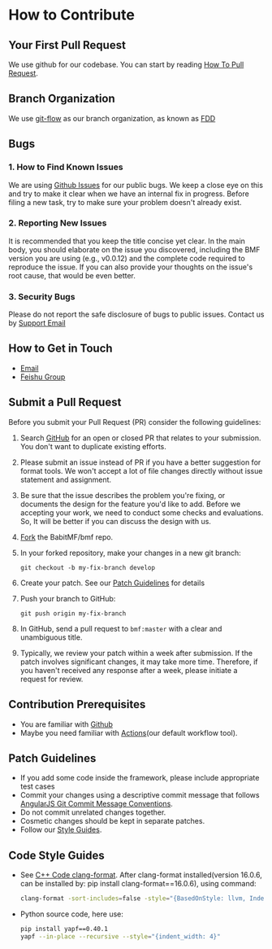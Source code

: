 # How to Contribute

## Your First Pull Request
We use github for our codebase. You can start by reading [How To Pull Request](https://docs.github.com/en/github/collaborating-with-issues-and-pull-requests/about-pull-requests).

## Branch Organization
We use [git-flow](https://nvie.com/posts/a-successful-git-branching-model/) as our branch organization, as known as [FDD](https://en.wikipedia.org/wiki/Feature-driven_development)

## Bugs
### 1. How to Find Known Issues
We are using [Github Issues](https://github.com/BabitMF/bmf/issues) for our public bugs. We keep a close eye on this and try to make it clear when we have an internal fix in progress. Before filing a new task, try to make sure your problem doesn't already exist.

### 2. Reporting New Issues
It is recommended that you keep the title concise yet clear. In the main body, you should elaborate on the issue you discovered, including the BMF version you are using (e.g., v0.0.12) and the complete code required to reproduce the issue. If you can also provide your thoughts on the issue's root cause, that would be even better.

### 3. Security Bugs
Please do not report the safe disclosure of bugs to public issues. Contact us by [Support Email](mailto:conduct@BabitMF.io)

## How to Get in Touch
- [Email](mailto:conduct@BabitMF.io)
- [Feishu Group](https://applink.feishu.cn/client/chat/chatter/add_by_link?link_token=4cev1bee-4d94-42c8-972b-4ae4a12c9da1)

## Submit a Pull Request
Before you submit your Pull Request (PR) consider the following guidelines:
1. Search [GitHub](https://github.com/BabitMF/bmf/pulls) for an open or closed PR that relates to your submission. You don't want to duplicate existing efforts.
2. Please submit an issue instead of PR if you have a better suggestion for format tools. We won't accept a lot of file changes directly without issue statement and assignment.
3. Be sure that the issue describes the problem you're fixing, or documents the design for the feature you'd like to add. Before we accepting your work, we need to conduct some checks and evaluations. So, It will be better if you can discuss the design with us.
4. [Fork](https://docs.github.com/en/github/getting-started-with-github/fork-a-repo) the BabitMF/bmf repo.
5. In your forked repository, make your changes in a new git branch:
    ```
    git checkout -b my-fix-branch develop
    ```
6. Create your patch. See our [Patch Guidelines](#patch-guidelines) for details

7. Push your branch to GitHub:
    ```
    git push origin my-fix-branch
    ```
8. In GitHub, send a pull request to `bmf:master` with a clear and unambiguous title.

9. Typically, we review your patch within a week after submission. If the patch involves significant changes, it may take more time. Therefore, if you haven't received any response after a week, please initiate a request for review.

## Contribution Prerequisites
- You are familiar with [Github](https://github.com)
- Maybe you need familiar with [Actions](https://github.com/features/actions)(our default workflow tool).

## Patch Guidelines
- If you add some code inside the framework, please include appropriate test cases
- Commit your changes using a descriptive commit message that follows [AngularJS Git Commit Message Conventions](https://docs.google.com/document/d/1QrDFcIiPjSLDn3EL15IJygNPiHORgU1_OOAqWjiDU5Y/edit).
- Do not commit unrelated changes together.
- Cosmetic changes should be kept in separate patches.
- Follow our [Style Guides](#code-style-guides).

## Code Style Guides

- See [C++ Code clang-format](https://marketplace.visualstudio.com/items?itemName=xaver.clang-format).
After clang-format installed(version 16.0.6, can be installed by: pip install clang-format==16.0.6), using command:
    ```bash
    clang-format -sort-includes=false -style="{BasedOnStyle: llvm, IndentWidth: 4}" -i <your file>
    ```
- Python source code, here use:
    ```bash
    pip install yapf==0.40.1
    yapf --in-place --recursive --style="{indent_width: 4}"
    ```


